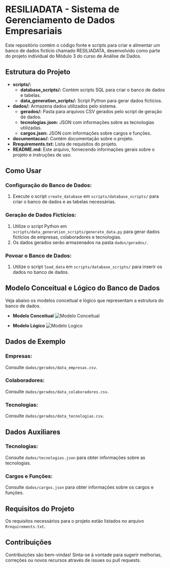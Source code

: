 # RESILIADATA - Sistema de Gerenciamento de Dados Empresariais

Este repositório contém o código fonte e scripts para criar e alimentar um banco de dados fictício chamado RESILIADATA, desenvolvido como parte do projeto individual do Módulo 3 do curso de Análise de Dados.

## Estrutura do Projeto

- **scripts/:**
  - **database_scripts/:** Contém scripts SQL para criar o banco de dados e tabelas.
  - **data_generation_scripts/:** Script Python para gerar dados fictícios.
- **dados/:** Armazena dados utilizados pelo sistema.
  - **gerados/:** Pasta para arquivos CSV gerados pelo script de geração de dados.
  - **tecnologias.json:** JSON com informações sobre as tecnologias utilizadas.
  - **cargos.json:** JSON com informações sobre cargos e funções.
- **documentacao/:** Contém documentação sobre o projeto.
- **Rrequirements.txt:** Lista de requisitos do projeto.
- **README.md:** Este arquivo, fornecendo informações gerais sobre o projeto e instruções de uso.

## Como Usar

### Configuração do Banco de Dados:

1. Execute o script `create_database` em `scripts/database_scripts/` para criar o banco de dados e as tabelas necessárias.

### Geração de Dados Fictícios:

1. Utilize o script Python em `scripts/data_generation_scripts/generate_data.py` para gerar dados fictícios de empresas, colaboradores e tecnologias.
2. Os dados gerados serão armazenados na pasta `dados/gerados/`.

### Povoar o Banco de Dados:

1. Utilize o script `load_data` em `scripts/database_scripts/` para inserir os dados no banco de dados.

## Modelo Conceitual e Lógico do Banco de Dados

Veja abaixo os modelos conceitual e lógico que representam a estrutura do banco de dados.

- **Modelo Conceitual**
![Modelo Conceitual](./modelo/modelo_conceitual.png)

- **Modelo Lógico**
![Modelo Logico](./modelo/modelo_logico.png)
## Dados de Exemplo

### Empresas:

Consulte `dados/gerados/data_empresas.csv`.

### Colaboradores:

Consulte `dados/gerados/data_colaboradores.csv`.

### Tecnologias:

Consulte `dados/gerados/data_tecnologias.csv`.

## Dados Auxiliares

### Tecnologias:

Consulte `dados/tecnologias.json` para obter informações sobre as tecnologias.

### Cargos e Funções:

Consulte `dados/cargos.json` para obter informações sobre os cargos e funções.

## Requisitos do Projeto

Os requisitos necessários para o projeto estão listados no arquivo `Rrequirements.txt`.

## Contribuições

Contribuições são bem-vindas! Sinta-se à vontade para sugerir melhorias, correções ou novos recursos através de issues ou pull requests.

